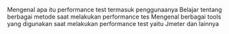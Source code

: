 Mengenal apa itu performance test termasuk penggunaanya
Belajar tentang berbagai metode saat melakukan performance tes
Mengenal berbagai tools yang digunakan saat melakukan performance test yaitu Jmeter dan lainnya
